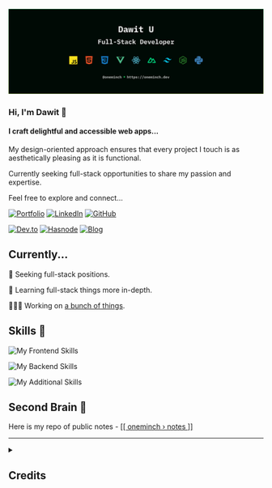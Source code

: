 ![Header Image](/assets/gh-readme-cover-img.svg)

### Hi, I'm Dawit 👋

#### **I craft delightful and accessible web apps...**

My design-oriented approach ensures that every project I touch is as aesthetically pleasing as it is functional.

Currently seeking full-stack opportunities to share my passion and expertise. 

Feel free to explore and connect...

[![Portfolio](https://img.shields.io/badge/Portfolio-000000?style=flat&logo=about.me&logoColor=white)](https://oneminch.dev/)
[![LinkedIn](https://img.shields.io/badge/LinkedIn-0077B5?style=flat&logo=linkedin&logoColor=white)](https://linkedin.com/in/oneminch/)
[![GitHub](https://img.shields.io/badge/GitHub-100000?style=flat&logo=github&logoColor=white)](https://github.com/oneminch/)

[![Dev.to](https://img.shields.io/badge/Dev.to-0A0A0A?style=flat&logo=devdotto&logoColor=white)](https://dev.to/oneminch/)
[![Hasnode](https://img.shields.io/badge/Hashnode-2962FF?style=flat&logo=hashnode&logoColor=white)](https://hashnode.com/@oneminch/)
[![Blog](https://img.shields.io/badge/Blog-F88900?style=flat&logo=rss&logoColor=white)](https://oneminch.dev/blog)

## Currently...

💼 Seeking full-stack positions.

🧠 Learning full-stack things more in-depth.

👨🏽‍💻 Working on [a bunch of things](https://github.com/oneminch?tab=repositories).

## Skills 📐

![My Frontend Skills](https://skillicons.dev/icons?i=html,css,js,typescript,react,vue,nuxt,tailwind)

![My Backend Skills](https://skillicons.dev/icons?i=nodejs,express,postgres,prisma)

![My Additional Skills](https://skillicons.dev/icons?i=aws,git,python,vitest)

## Second Brain 🧠

Here is my repo of public notes - [[[ oneminch › notes ]]](https://github.com/oneminch/notes/)

---

<details>
  <summary>
    <h2>Credits</h2>
  </summary>
  <p><a href="https://github.com/alexandresanlim/Badges4-README.md-Profile">alexandresanlim/Badges4-README.md-Profile</a></p>
  <p><a href="https://github.com/Evavic44/Evavic44">Evavic44/Evavic44</a> (Inspiration)</p>
  <p><a href="https://github.com/tandpfun/skill-icons">tandpfun/skill-icons</a></p>
</details>
